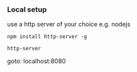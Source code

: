 

### Local setup

use a http server of your choice e.g. nodejs

    npm install http-server -g
    
    http-server
    
goto: localhost:8080